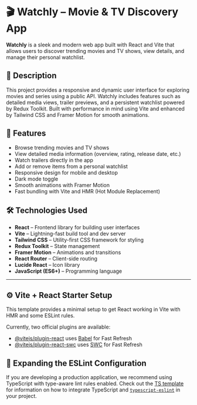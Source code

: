 # 🎬 Watchly – Movie & TV Discovery App

**Watchly** is a sleek and modern web app built with React and Vite that allows users to discover trending movies and TV shows, view details, and manage their personal watchlist.

## 📝 Description

This project provides a responsive and dynamic user interface for exploring movies and series using a public API. Watchly includes features such as detailed media views, trailer previews, and a persistent watchlist powered by Redux Toolkit. Built with performance in mind using Vite and enhanced by Tailwind CSS and Framer Motion for smooth animations.

## 🚀 Features

- Browse trending movies and TV shows
- View detailed media information (overview, rating, release date, etc.)
- Watch trailers directly in the app
- Add or remove items from a personal watchlist
- Responsive design for mobile and desktop
- Dark mode toggle
- Smooth animations with Framer Motion
- Fast bundling with Vite and HMR (Hot Module Replacement)

## 🛠️ Technologies Used

- **React** – Frontend library for building user interfaces
- **Vite** – Lightning-fast build tool and dev server
- **Tailwind CSS** – Utility-first CSS framework for styling
- **Redux Toolkit** – State management
- **Framer Motion** – Animations and transitions
- **React Router** – Client-side routing
- **Lucide React** – Icon library
- **JavaScript (ES6+)** – Programming language

---

## ⚙️ Vite + React Starter Setup

This template provides a minimal setup to get React working in Vite with HMR and some ESLint rules.

Currently, two official plugins are available:

- [@vitejs/plugin-react](https://github.com/vitejs/vite-plugin-react/blob/main/packages/plugin-react) uses [Babel](https://babeljs.io/) for Fast Refresh
- [@vitejs/plugin-react-swc](https://github.com/vitejs/vite-plugin-react/blob/main/packages/plugin-react-swc) uses [SWC](https://swc.rs/) for Fast Refresh

## 📌 Expanding the ESLint Configuration

If you are developing a production application, we recommend using TypeScript with type-aware lint rules enabled. Check out the [TS template](https://github.com/vitejs/vite/tree/main/packages/create-vite/template-react-ts) for information on how to integrate TypeScript and [`typescript-eslint`](https://typescript-eslint.io) in your project.

